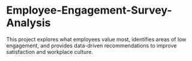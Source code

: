 # Employee-Engagement-Survey-Analysis
This project explores what employees value most, identifies areas of low engagement, and provides data-driven recommendations to improve satisfaction and workplace culture.
